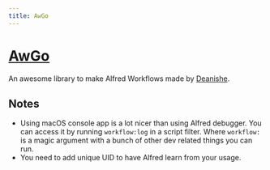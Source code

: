 ```yaml
---
title: AwGo
---
```


# [AwGo](https://github.com/deanishe/awgo)

An awesome library to make Alfred Workflows made by [Deanishe](https://github.com/deanishe).

## Notes

- Using macOS console app is a lot nicer than using Alfred debugger. You can access it by running `workflow:log` in a script filter. Where `workflow:` is a magic argument with a bunch of other dev related things you can run.
- You need to add unique UID to have Alfred learn from your usage.
